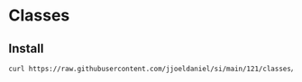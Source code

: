 # Classes

## Install

```bash
curl https://raw.githubusercontent.com/jjoeldaniel/si/main/121/classes/install.sh | bash
```
